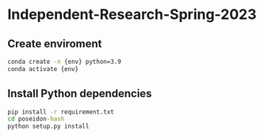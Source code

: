 # Independent-Research-Spring-2023

## Create enviroment
```cmd
conda create -n {env} python=3.9
conda activate {env}
```

## Install Python dependencies
```cmd
pip install -r requirement.txt
cd poseidon-hash
python setup.py install
```

